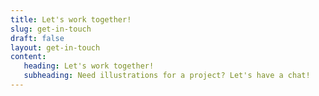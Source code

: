```yaml
---
title: Let's work together!
slug: get-in-touch
draft: false
layout: get-in-touch
content:
   heading: Let's work together!
   subheading: Need illustrations for a project? Let's have a chat!
---
```

